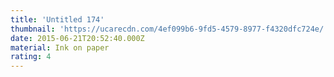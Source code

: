 ```yaml
---
title: 'Untitled 174'
thumbnail: 'https://ucarecdn.com/4ef099b6-9fd5-4579-8977-f4320dfc724e/'
date: 2015-06-21T20:52:40.000Z
material: Ink on paper
rating: 4
---
```

